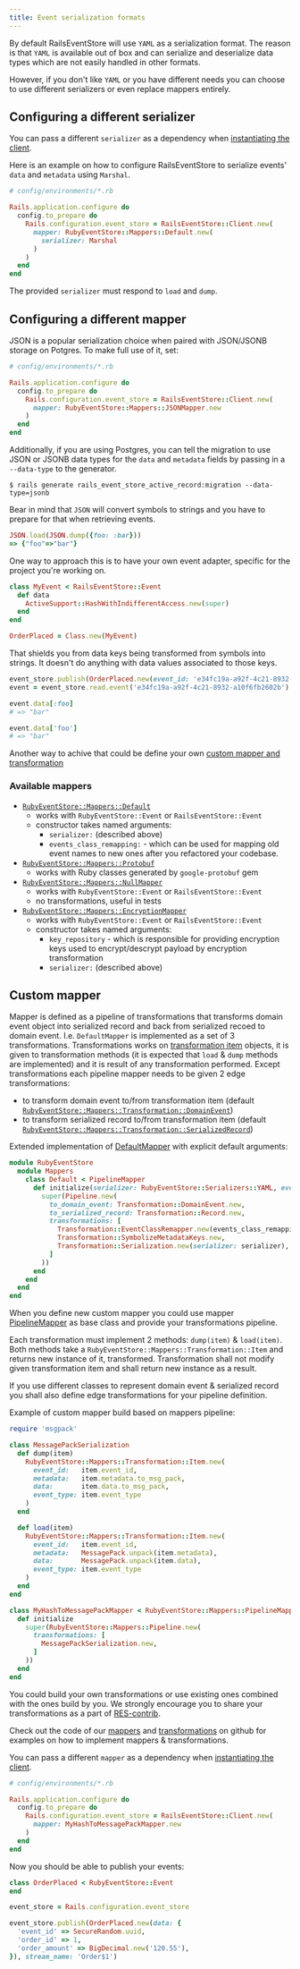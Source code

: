 ```yaml
---
title: Event serialization formats
---
```


By default RailsEventStore will use `YAML` as a
serialization format. The reason is that `YAML` is available out of box
and can serialize and deserialize data types which are not easily
handled in other formats.

However, if you don't like `YAML` or you have different needs you can
choose to use different serializers or even replace mappers entirely.

## Configuring a different serializer

You can pass a different `serializer` as a dependency when [instantiating
the client](../getting-started/install).

Here is an example on how to configure RailsEventStore to serialize
events' `data` and `metadata` using `Marshal`.

```ruby
# config/environments/*.rb

Rails.application.configure do
  config.to_prepare do
    Rails.configuration.event_store = RailsEventStore::Client.new(
      mapper: RubyEventStore::Mappers::Default.new(
        serializer: Marshal
      )
    )
  end
end
```

The provided `serializer` must respond to `load` and `dump`.


## Configuring a different mapper

JSON is a popular serialization choice when paired with JSON/JSONB storage on Potgres. To make full use of it, set:

```ruby
# config/environments/*.rb

Rails.application.configure do
  config.to_prepare do
    Rails.configuration.event_store = RailsEventStore::Client.new(
      mapper: RubyEventStore::Mappers::JSONMapper.new
    )
  end
end

```

Additionally, if you are using Postgres, you can tell the migration to use JSON or JSONB data types for the `data` and `metadata` fields by
passing in a `--data-type` to the generator.

```console
$ rails generate rails_event_store_active_record:migration --data-type=jsonb
```

<div class="px-4 py-1 text-blue-600 bg-blue-100 border-l-4 border-blue-500" role="alert">
  <p class="text-base font-bold">Bear in mind that <code>JSON</code> will convert symbols to strings and you have to prepare for that when retrieving events.</p>

```ruby
JSON.load(JSON.dump({foo: :bar}))
=> {"foo"=>"bar"}
```

One way to approach this is to have your own event adapter, specific for the project you're working on.

```ruby
class MyEvent < RailsEventStore::Event
  def data
    ActiveSupport::HashWithIndifferentAccess.new(super)
  end
end

OrderPlaced = Class.new(MyEvent)
```

That shields you from data keys being transformed from symbols into strings. It doesn't do anything with data values associated to those keys.

```ruby
event_store.publish(OrderPlaced.new(event_id: 'e34fc19a-a92f-4c21-8932-a10f6fb2602b', data: { foo: :bar }))
event = event_store.read.event('e34fc19a-a92f-4c21-8932-a10f6fb2602b')

event.data[:foo]
# => "bar"

event.data['foo']
# => "bar"
```

  <p class="inline-block text-base">
    Another way to achive that could be define your own <a href="https://railseventstore.org/docs/mapping_serialization/#custom-mapper">custom mapper and transformation</a>
  </p>
</div>


### Available mappers

- [`RubyEventStore::Mappers::Default`](https://github.com/RailsEventStore/rails_event_store/blob/master/ruby_event_store/lib/ruby_event_store/mappers/default.rb)
  - works with `RubyEventStore::Event` or `RailsEventStore::Event`
  - constructor takes named arguments:
    - `serializer:` (described above)
    - `events_class_remapping:` - which can be used for mapping old event names to new ones after you refactored your codebase.
- [`RubyEventStore::Mappers::Protobuf`](https://github.com/RailsEventStore/rails_event_store/blob/master/ruby_event_store/lib/ruby_event_store/mappers/protobuf.rb)
  - works with Ruby classes generated by `google-protobuf` gem
- [`RubyEventStore::Mappers::NullMapper`](https://github.com/RailsEventStore/rails_event_store/blob/master/ruby_event_store/lib/ruby_event_store/mappers/null_mapper.rb)
  - works with `RubyEventStore::Event` or `RailsEventStore::Event`
  - no transformations, useful in tests
- [`RubyEventStore::Mappers::EncryptionMapper`](https://github.com/RailsEventStore/rails_event_store/blob/master/ruby_event_store/lib/ruby_event_store/mappers/encryption_mapper.rb)
  - works with `RubyEventStore::Event` or `RailsEventStore::Event`
  - constructor takes named arguments:
    - `key_repository` - which is responsible for providing encryption keys used to encrypt/descrypt payload by encryption transformation
    - `serializer:` (described above)

## Custom mapper

Mapper is defined as a pipeline of transformations that transforms domain event object into serialized record and back from serialized recoed to domain event. I.e. `DefaultMapper` is implemented as a set of 3 transformations. Transformations works on [transformation item](https://github.com/RailsEventStore/rails_event_store/blob/master/ruby_event_store/lib/ruby_event_store/mappers/transformation/item.rb) objects, it is given to transformation methods (it is expected that `load` & `dump` methods are implemented) and it is result of any transformation performed. Except transformations each pipeline mapper needs to be given 2 edge transformations:

* to transform domain event to/from transformation item (default [`RubyEventStore::Mappers::Transformation::DomainEvent`](https://github.com/RailsEventStore/rails_event_store/blob/master/ruby_event_store/lib/ruby_event_store/mappers/transformation/domain_event.rb))
* to transform serialized record to/from transformation item (default [`RubyEventStore::Mappers::Transformation::SerializedRecord`](https://github.com/RailsEventStore/rails_event_store/blob/master/ruby_event_store/lib/ruby_event_store/mappers/transformation/serialized_record.rb))


Extended implementation of [DefaultMapper](https://github.com/RailsEventStore/rails_event_store/blob/master/ruby_event_store/lib/ruby_event_store/mappers/default.rb) with explicit default arguments:

```ruby
module RubyEventStore
  module Mappers
    class Default < PipelineMapper
      def initialize(serializer: RubyEventStore::Serializers::YAML, events_class_remapping: {})
        super(Pipeline.new(
          to_domain_event: Transformation::DomainEvent.new,
          to_serialized_record: Transformation::Record.new,
          transformations: [
            Transformation::EventClassRemapper.new(events_class_remapping),
            Transformation::SymbolizeMetadataKeys.new,
            Transformation::Serialization.new(serializer: serializer),
          ]
        ))
      end
    end
  end
end
```

When you define new custom mapper you could use mapper [PipelineMapper](https://github.com/RailsEventStore/rails_event_store/blob/master/ruby_event_store/lib/ruby_event_store/mappers/pipeline_mapper.rb) as base class and provide your transformations pipeline.

Each transformation must implement 2 methods: `dump(item)` & `load(item)`. Both methods take a `RubyEventStore::Mappers::Transformation::Item` and returns new instance of it, transformed. Transformation shall not modify given transformation item and shall return new instance as a result.

If you use different classes to represent domain event & serialized record you shall also define edge transformations for your pipeline definition.

Example of custom mapper build based on mappers pipeline:

```ruby
require 'msgpack'

class MessagePackSerialization
  def dump(item)
    RubyEventStore::Mappers::Transformation::Item.new(
      event_id:   item.event_id,
      metadata:   item.metadata.to_msg_pack,
      data:       item.data.to_msg_pack,
      event_type: item.event_type
    )
  end

  def load(item)
    RubyEventStore::Mappers::Transformation::Item.new(
      event_id:   item.event_id,
      metadata:   MessagePack.unpack(item.metadata),
      data:       MessagePack.unpack(item.data),
      event_type: item.event_type
    )
  end
end

class MyHashToMessagePackMapper < RubyEventStore::Mappers::PipelineMapper
  def initialize
    super(RubyEventStore::Mappers::Pipeline.new(
      transformations: [
        MessagePackSerialization.new,
      ]
    ))
  end
end
```

You could build your own transformations or use existing ones combined with the ones build by you. We strongly encourage you to share your transformations as a part of [RES-contrib](https://github.com/RailsEventStore/rails_event_store/tree/master/contrib).

Check out the code of our [mappers](https://github.com/RailsEventStore/rails_event_store/blob/master/ruby_event_store/lib/ruby_event_store/mappers/) and [transformations](https://github.com/RailsEventStore/rails_event_store/blob/master/ruby_event_store/lib/ruby_event_store/mappers/transformation/) on github for examples on how to implement mappers & transformations.

You can pass a different `mapper` as a dependency when [instantiating the client](../getting-started/install).

```ruby
# config/environments/*.rb

Rails.application.configure do
  config.to_prepare do
    Rails.configuration.event_store = RailsEventStore::Client.new(
      mapper: MyHashToMessagePackMapper.new
    )
  end
end
```

Now you should be able to publish your events:

```ruby
class OrderPlaced < RubyEventStore::Event
end

event_store = Rails.configuration.event_store

event_store.publish(OrderPlaced.new(data: {
  'event_id' => SecureRandom.uuid,
  'order_id' => 1,
  'order_amount' => BigDecimal.new('120.55'),
}), stream_name: 'Order$1')
```

